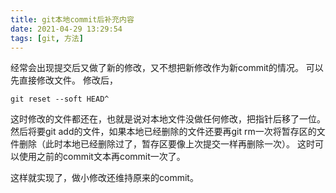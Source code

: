```yaml
---
title: git本地commit后补充内容
date: 2021-04-29 13:29:54
tags: [git, 方法]
---
```

经常会出现提交后又做了新的修改，又不想把新修改作为新commit的情况。
可以先直接修改文件。
修改后，
```
git reset --soft HEAD^
```
这时修改的文件都还在，也就是说对本地文件没做任何修改，把指针后移了一位。
然后将要git add的文件，如果本地已经删除的文件还要再git rm一次将暂存区的文件删除（此时本地已经删除过了，暂存区要像上次提交一样再删除一次）。
这时可以使用之前的commit文本再commit一次了。

这样就实现了，做小修改还维持原来的commit。
